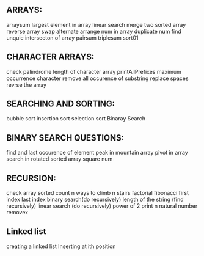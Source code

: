 ## ARRAYS:
arraysum
largest element in array
linear search
merge two sorted array
reverse array
swap alternate
arrange num in array
duplicate num
find unquie
intersecton of array
pairsum
triplesum
sort01

## CHARACTER ARRAYS:
check palindrome
length of character array
printAllPrefixes
maximum occurrence character
remove all occurence of substring
replace spaces
revrse the array

## SEARCHING AND SORTING:
bubble sort
insertion sort
selection sort
Binaray Search
 
## BINARY SEARCH QUESTIONS:
find and last occurence of element
peak in mountain array
pivot in array
search in rotated sorted array
square num

## RECURSION:
check array sorted
count n ways to climb n stairs
factorial 
fibonacci
first index
last index
binary search(do recursively)
length of the string (find recursively)
linear search (do recursively)
power of 2
print n natural number
removex

## Linked list
creating a linked list
Inserting at ith position